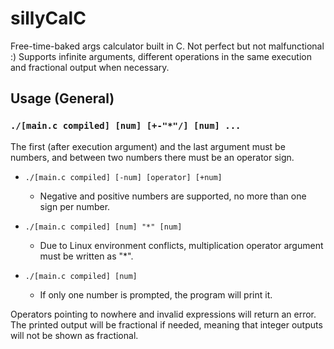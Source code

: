 # sillyCalC
Free-time-baked args calculator built in C. Not perfect but not malfunctional :)
Supports infinite arguments, different operations in the same execution and fractional output when necessary.

## Usage (General)
### `./[main.c compiled] [num] [+-"*"/] [num] ...`
The first (after execution argument) and the last argument must be numbers, and between two numbers there must be an operator sign.

* `./[main.c compiled] [-num] [operator] [+num]`
	- Negative and positive numbers are supported, no more than one sign per number.

* `./[main.c compiled] [num] "*" [num]`
	- Due to Linux environment conflicts, multiplication operator argument must be written as "*".

* `./[main.c compiled] [num]`
	- If only one number is prompted, the program will print it.

Operators pointing to nowhere and invalid expressions will return an error.
The printed output will be fractional if needed, meaning that integer outputs will not be shown as fractional.
